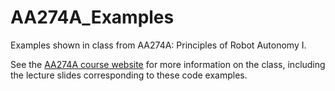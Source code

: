 # AA274A_Examples
Examples shown in class from AA274A: Principles of Robot Autonomy I.

See the [AA274A course website](http://asl.stanford.edu/aa274a/) for more information on the class, including the lecture slides corresponding to these code examples.
